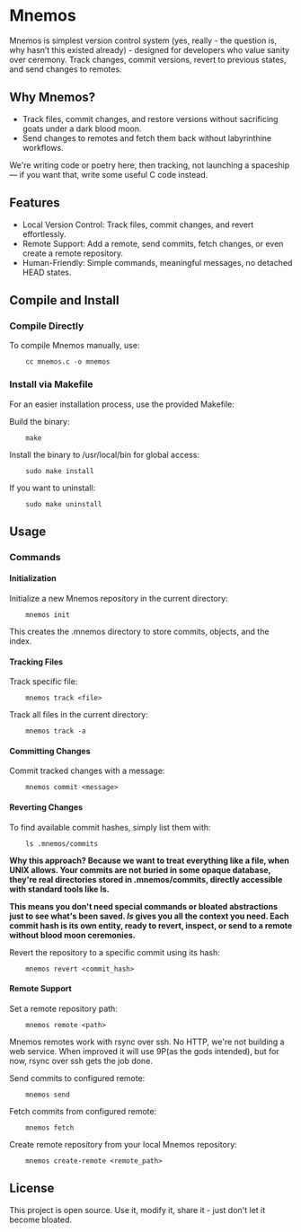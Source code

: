 # Mnemos

Mnemos is simplest version control system (yes, really - the question is, why hasn’t this existed already) - designed for developers who value sanity over ceremony. Track changes, commit versions, revert to previous states, and send changes to remotes.

## Why Mnemos?

- Track files, commit changes, and restore versions without sacrificing goats under a dark blood moon.
- Send changes to remotes and fetch them back without labyrinthine workflows.

We're writing code or poetry here, then tracking, not launching a spaceship — if you want that, write some useful C code instead.

## Features

- Local Version Control: Track files, commit changes, and revert effortlessly.
- Remote Support: Add a remote, send commits, fetch changes, or even create a remote repository.
- Human-Friendly: Simple commands, meaningful messages, no detached HEAD states.

## Compile and Install

### Compile Directly

To compile Mnemos manually, use:

		cc mnemos.c -o mnemos

### Install via Makefile

For an easier installation process, use the provided Makefile:

Build the binary:

		make

Install the binary to /usr/local/bin for global access:

		sudo make install

If you want to uninstall:

		sudo make uninstall

## Usage

### Commands

#### Initialization

Initialize a new Mnemos repository in the current directory:

	    mnemos init

This creates the .mnemos directory to store commits, objects, and the index.

#### Tracking Files

Track specific file:

	    mnemos track <file>

Track all files in the current directory:

	    mnemos track -a

#### Committing Changes

Commit tracked changes with a message:

		mnemos commit <message>

#### Reverting Changes

To find available commit hashes, simply list them with:

	    ls .mnemos/commits

**Why this approach? Because we want to treat everything like a file, when UNIX allows. Your commits are not buried in some opaque database, they're real directories stored in .mnemos/commits, directly accessible with standard tools like ls.**

**This means you don't need special commands or bloated abstractions just to see what's been saved. *ls* gives you all the context you need. Each commit hash is its own entity, ready to revert, inspect, or send to a remote without blood moon ceremonies.**

Revert the repository to a specific commit using its hash:

	    mnemos revert <commit_hash>

#### Remote Support

Set a remote repository path:

		mnemos remote <path>

Mnemos remotes work with rsync over ssh. No HTTP, we're not building a web service. When improved it will use 9P(as the gods intended), but for now, rsync over ssh gets the job done.

Send commits to configured remote:

		mnemos send

Fetch commits from configured remote:

		mnemos fetch

Create remote repository from your local Mnemos repository:

		mnemos create-remote <remote_path>

## License

This project is open source. Use it, modify it, share it - just don't let it become bloated.
